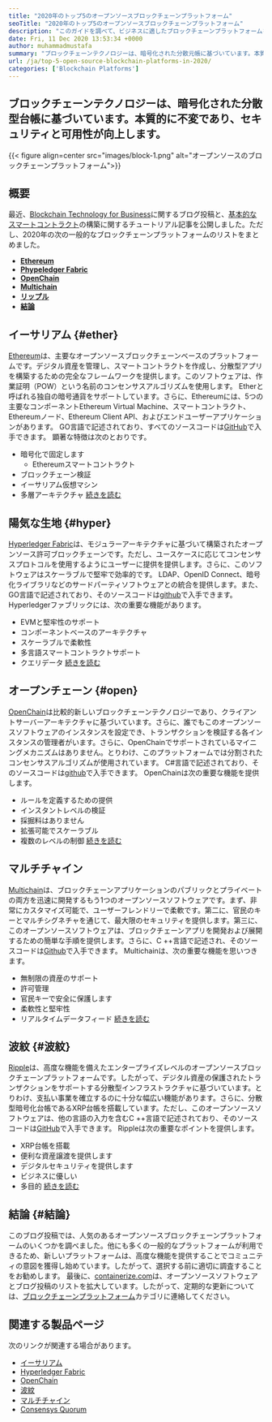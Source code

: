 ```yaml
---
title: "2020年のトップ5のオープンソースブロックチェーンプラットフォーム" 
seoTitle: "2020年のトップ5のオープンソースブロックチェーンプラットフォーム" 
description: "このガイドを調べて、ビジネスに適したブロックチェーンプラットフォームを選択します。この記事では、トップオープンソースのブロックチェーンプラットフォームの短いイントロを提供しました" 
date: Fri, 11 Dec 2020 13:53:34 +0000
author: muhammadmustafa
summary: "ブロックチェーンテクノロジーは、暗号化された分散元帳に基づいています。本質的に不変であり、セキュリティと可用性が向上します。" 
url: /ja/top-5-open-source-blockchain-platforms-in-2020/
categories: ['Blockchain Platforms']
---
```


## ブロックチェーンテクノロジーは、暗号化された分散型台帳に基づいています。本質的に不変であり、セキュリティと可用性が向上します。

{{< figure align=center src="images/block-1.png" alt="オープンソースのブロックチェーンプラットフォーム">}}


## 概要
最近、[Blockchain Technology for Business][1]に関するブログ投稿と、[基本的なスマートコントラクト][2]の構築に関するチュートリアル記事を公開しました。ただし、2020年の次の一般的なブロックチェーンプラットフォームのリストをまとめました。
*  **[Ethereum][3]**  
*  **[Phypeledger Fabric][4]**  
*  **[OpenChain][5]**  
*  **[Multichain][6]**  
*  **[リップル][7]**  
*  **[結論][8]**  

## イーサリアム {#ether}

[Ethereum][9]は、主要なオープンソースブロックチェーンベースのプラットフォームです。デジタル資産を管理し、スマートコントラクトを作成し、分散型アプリを構築するための完全なフレームワークを提供します。このソフトウェアは、作業証明（POW）という名前のコンセンサスアルゴリズムを使用します。 Etherと呼ばれる独自の暗号通貨をサポートしています。さらに、Ethereumには、5つの主要なコンポーネントEthereum Virtual Machine、スマートコントラクト、Ethereumノード、Ethereum Client API、およびエンドユーザーアプリケーションがあります。 GO言語で記述されており、すべてのソースコードは[GitHub][10]で入手できます。
顕著な特徴は次のとおりです。
* 暗号化で固定します
  * Ethereumスマートコントラクト
* ブロックチェーン検証
* イーサリアム仮想マシン
* 多層アーキテクチャ
[続きを読む][11]

## 陽気な生地 {#hyper}

[Hyperledger Fabric][12]は、モジュラーアーキテクチャに基づいて構築されたオープンソース許可ブロックチェーンです。ただし、ユースケースに応じてコンセンサスプロトコルを使用するようにユーザーに提供を提供します。さらに、このソフトウェアはスケーラブルで堅牢で効率的です。 LDAP、OpenID Connect、暗号化ライブラリなどのサードパーティソフトウェアとの統合を提供します。また、GO言語で記述されており、そのソースコードは[github][13]で入手できます。
Hyperledgerファブリックには、次の重要な機能があります。
  * EVMと堅牢性のサポート
* コンポーネントベースのアーキテクチャ
* スケーラブルで柔軟性
* 多言語スマートコントラクトサポート
* クエリデータ
[続きを読む][14]

## オープンチェーン {#open}

[OpenChain][15]は比較的新しいブロックチェーンテクノロジーであり、クライアントサーバーアーキテクチャに基づいています。さらに、誰でもこのオープンソースソフトウェアのインスタンスを設定でき、トランザクションを検証する各インスタンスの管理者がいます。さらに、OpenChainでサポートされているマイニングメカニズムはありません。とりわけ、このプラットフォームでは分割されたコンセンサスアルゴリズムが使用されています。 C#言語で記述されており、そのソースコードは[github][16]で入手できます。
OpenChainは次の重要な機能を提供します。
* ルールを定義するための提供
* インスタントレベルの検証
* 採掘料はありません
* 拡張可能でスケーラブル
* 複数のレベルの制御
[続きを読む][17]

## マルチチャイン
[Multichain][18]は、ブロックチェーンアプリケーションのパブリックとプライベートの両方を迅速に開発するもう1つのオープンソースソフトウェアです。まず、非常にカスタマイズ可能で、ユーザーフレンドリーで柔軟です。第二に、官民のキーとマルチシグネチャを通じて、最大限のセキュリティを提供します。第三に、このオープンソースソフトウェアは、ブロックチェーンアプリを開発および展開するための簡単な手順を提供します。さらに、C ++言語で記述され、そのソースコードは[Github][19]で入手できます。
Multichainは、次の重要な機能を思いつきます。
* 無制限の資産のサポート
* 許可管理
* 官民キーで安全に保護します
* 柔軟性と堅牢性
* リアルタイムデータフィード
[続きを読む][18]

## 波紋 {#波紋}

[Ripple][20]は、高度な機能を備えたエンタープライズレベルのオープンソースブロックチェーンプラットフォームです。したがって、デジタル資産の保護されたトランザクションをサポートする分散型インフラストラクチャに基づいています。とりわけ、支払い事業を確立するのに十分な幅広い機能があります。さらに、分散型暗号化台帳であるXRP台帳を搭載しています。ただし、このオープンソースソフトウェアは、他の言語の入力を含むC ++言語で記述されており、そのソースコードは[GitHub][21]で入手できます。
Rippleは次の重要なポイントを提供します。
  * XRP台帳を搭載
* 便利な資産譲渡を提供します
* デジタルセキュリティを提供します
* ビジネスに優しい
* 多目的
[続きを読む][22]

## 結論 {#結論}

このブログ投稿では、人気のあるオープンソースブロックチェーンプラットフォームのいくつかを調べました。他にも多くの一般的なプラットフォームが利用できるため、新しいプラットフォームは、高度な機能を提供することでコミュニティの意図を獲得し始めています。したがって、選択する前に適切に調査することをお勧めします。
最後に、[containerize.com][23]は、オープンソースソフトウェアとブログ投稿のリストを拡大しています。したがって、定期的な更新については、[ブロックチェーンプラットフォーム][24]カテゴリに連絡してください。

## 関連する製品ページ
次のリンクが関連する場合があります。
  * [イーサリアム][9]
  * [Hyperledger Fabric][12]
  * [OpenChain][15]
  * [波紋][20]
  * [マルチチャイン][25]
  * [Consensys Quorum][26]



[1]: https://blog.containerize.com/2020/11/27/how-blockchain-technology-can-upgrade-your-business-strategy/
[2]: https://blog.containerize.com/
[3]: #ether
[4]: #hyper
[5]: #open
[6]: #multi
[7]: #Ripple
[8]: #Conclusion
[9]: https://products.containerize.com/blockchain-platforms/ethereum
[10]: https://github.com/ethereum/go-ethereum
[11]: https://ethereum.org/en/
[12]: https://products.containerize.com/blockchain-platforms/hyperledger-fabric
[13]: https://github.com/hyperledger/fabric
[14]: https://www.hyperledger.org/use/fabric
[15]: https://products.containerize.com/blockchain-platforms/openchain
[16]: https://github.com/openchain/openchain
[17]: https://www.openchain.org/
[18]: https://www.multichain.com/
[19]: https://github.com/MultiChain/multichain
[20]: https://products.containerize.com/blockchain-platforms/ripple
[21]: https://github.com/ripple/rippled
[22]: https://ripple.com/
[23]: https://www.containerize.com/
[24]: https://products.containerize.com/blockchain-platforms/
[25]: https://products.containerize.com/blockchain-platforms/multichain
[26]: https://products.containerize.com/blockchain-platforms/consensys-quorum
